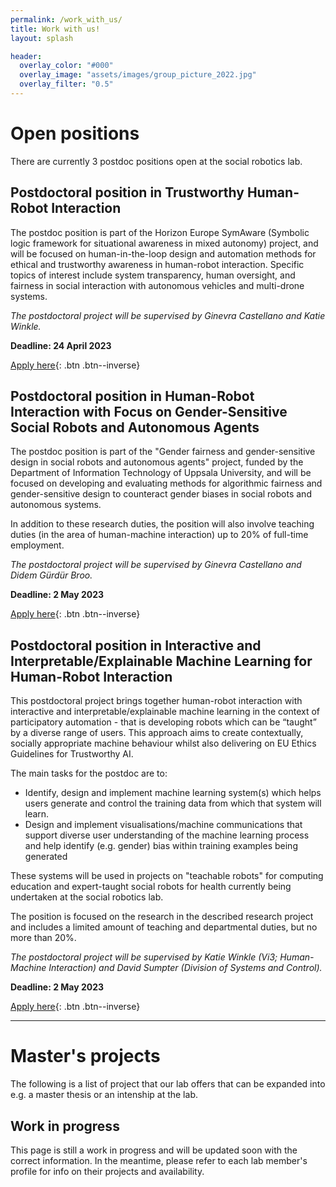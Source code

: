 ```yaml
---
permalink: /work_with_us/
title: Work with us!
layout: splash

header: 
  overlay_color: "#000"
  overlay_image: "assets/images/group_picture_2022.jpg"
  overlay_filter: "0.5"
---
```


# Open positions
There are currently 3 postdoc positions open at the social robotics lab.

## Postdoctoral position in Trustworthy Human-Robot Interaction

The postdoc position is part of the Horizon Europe SymAware (Symbolic logic framework for situational awareness in mixed autonomy) project, and will be focused on human-in-the-loop design and automation methods for ethical and trustworthy awareness in human-robot interaction. Specific topics of interest include system transparency, human oversight, and fairness in social interaction with autonomous vehicles and multi-drone systems.

*The postdoctoral project will be supervised by Ginevra Castellano and Katie Winkle.*

**Deadline: 24 April 2023**

[Apply here](https://www.uu.se/en/about-uu/join-us/details/?positionId=611618){: .btn .btn--inverse}

## Postdoctoral position in Human-Robot Interaction with Focus on Gender-Sensitive Social Robots and Autonomous Agents

The postdoc position is part of the "Gender fairness and gender-sensitive design in social robots and autonomous agents" project, funded by the Department of Information Technology of Uppsala University, and will be focused on developing and evaluating methods for algorithmic fairness and gender-sensitive design to counteract gender biases in social robots and autonomous systems. 

In addition to these research duties, the position will also involve teaching duties (in the area of human-machine interaction) up to 20% of full-time employment. 

*The postdoctoral project will be supervised by Ginevra Castellano and Didem Gürdür Broo.*

**Deadline: 2 May 2023**

[Apply here](https://www.uu.se/en/about-uu/join-us/details/?positionId=607363){: .btn .btn--inverse}

## Postdoctoral position in Interactive and Interpretable/Explainable Machine Learning for Human-Robot Interaction

This postdoctoral project brings together human-robot interaction with interactive and interpretable/explainable machine learning in the context of participatory automation - that is developing robots which can be “taught” by a diverse range of users. This approach aims to create contextually, socially appropriate machine behaviour whilst also delivering on EU Ethics Guidelines for Trustworthy AI.

The main tasks for the postdoc are to:

- Identify, design and implement machine learning system(s) which helps users generate and control the training data from which that system will learn.
- Design and implement visualisations/machine communications that support diverse user understanding of the machine learning process and help identify (e.g. gender) bias within training examples being generated

These systems will be used in projects on "teachable robots" for computing education and expert-taught social robots for health currently being undertaken at the social robotics lab.

The position is focused on the research in the described research project and includes a limited amount of teaching and departmental duties, but no more than 20%.

*The postdoctoral project will be supervised by Katie Winkle (Vi3; Human-Machine Interaction) and David Sumpter (Division of Systems and Control).*

**Deadline: 2 May 2023**

[Apply here](https://www.uu.se/en/about-uu/join-us/details/?positionId=607346){: .btn .btn--inverse}

---

# Master's projects
The following is a list of project that our lab offers that can be expanded into e.g. a master thesis or an intenship at the lab.

## Work in progress

This page is still a work in progress and will be updated soon with the correct information. In the meantime, please refer to each lab member's profile for info on their projects and availability.


<!-- ## Other projects
Additionally, feel free to contact any of the following members if you're intersted in doing a project in their research area. -->

